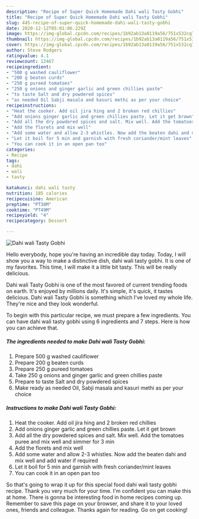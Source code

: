 ```yaml
---
description: "Recipe of Super Quick Homemade Dahi wali Tasty Gobhi"
title: "Recipe of Super Quick Homemade Dahi wali Tasty Gobhi"
slug: 445-recipe-of-super-quick-homemade-dahi-wali-tasty-gobhi
date: 2020-12-12T05:01:06.229Z
image: https://img-global.cpcdn.com/recipes/1b92ab13a0119a56/751x532cq70/dahi-wali-tasty-gobhi-recipe-main-photo.jpg
thumbnail: https://img-global.cpcdn.com/recipes/1b92ab13a0119a56/751x532cq70/dahi-wali-tasty-gobhi-recipe-main-photo.jpg
cover: https://img-global.cpcdn.com/recipes/1b92ab13a0119a56/751x532cq70/dahi-wali-tasty-gobhi-recipe-main-photo.jpg
author: Steve Rodgers
ratingvalue: 4.1
reviewcount: 12467
recipeingredient:
- "500 g washed cauliflower"
- "200 g beaten curds"
- "250 g pureed tomatoes"
- "250 g onions and ginger garlic and green chillies paste"
- "to taste Salt and dry powdered spices"
- "as needed Oil Sabji masala and kasuri methi as per your choice"
recipeinstructions:
- "Heat the cooker. Add oil jira hing and 2 broken red chillies"
- "Add onions ginger garlic and green chillies paste. Let it get brown"
- "Add all the dry powdered spices and salt. Mix well. Add the tomatoes puree and mix well and simmer for 3 min"
- "Add the florets and mix well"
- "Add some water and allow 2-3 whistles. Now add the beaten dahi and mix well and add water if required"
- "Let it boil for 5 min and garnish with fresh coriander/mint leaves"
- "You can cook it in an open pan too"
categories:
- Recipe
tags:
- dahi
- wali
- tasty

katakunci: dahi wali tasty 
nutrition: 185 calories
recipecuisine: American
preptime: "PT38M"
cooktime: "PT49M"
recipeyield: "4"
recipecategory: Dessert

---
```



![Dahi wali Tasty Gobhi](https://img-global.cpcdn.com/recipes/1b92ab13a0119a56/751x532cq70/dahi-wali-tasty-gobhi-recipe-main-photo.jpg)

Hello everybody, hope you're having an incredible day today. Today, I will show you a way to make a distinctive dish, dahi wali tasty gobhi. It is one of my favorites. This time, I will make it a little bit tasty. This will be really delicious.

Dahi wali Tasty Gobhi is one of the most favored of current trending foods on earth. It's enjoyed by millions daily. It's simple, it's quick, it tastes delicious. Dahi wali Tasty Gobhi is something which I've loved my whole life. They're nice and they look wonderful.




To begin with this particular recipe, we must prepare a few ingredients. You can have dahi wali tasty gobhi using 6 ingredients and 7 steps. Here is how you can achieve that.

<!--inarticleads1-->

##### The ingredients needed to make Dahi wali Tasty Gobhi:

1. Prepare 500 g washed cauliflower
1. Prepare 200 g beaten curds
1. Prepare 250 g pureed tomatoes
1. Take 250 g onions and ginger garlic and green chillies paste
1. Prepare to taste Salt and dry powdered spices
1. Make ready as needed Oil, Sabji masala and kasuri methi as per your choice




<!--inarticleads2-->

##### Instructions to make Dahi wali Tasty Gobhi:

1. Heat the cooker. Add oil jira hing and 2 broken red chillies
1. Add onions ginger garlic and green chillies paste. Let it get brown
1. Add all the dry powdered spices and salt. Mix well. Add the tomatoes puree and mix well and simmer for 3 min
1. Add the florets and mix well
1. Add some water and allow 2-3 whistles. Now add the beaten dahi and mix well and add water if required
1. Let it boil for 5 min and garnish with fresh coriander/mint leaves
1. You can cook it in an open pan too




So that's going to wrap it up for this special food dahi wali tasty gobhi recipe. Thank you very much for your time. I'm confident you can make this at home. There is gonna be interesting food in home recipes coming up. Remember to save this page on your browser, and share it to your loved ones, friends and colleague. Thanks again for reading. Go on get cooking!
